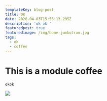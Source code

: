 ```yaml
---
templateKey: blog-post
title: OK
date: 2020-04-03T15:55:13.295Z
description: 'ok ok '
featuredpost: true
featuredimage: /img/home-jumbotron.jpg
tags:
  - ok
  - coffee
---
```

# This is a module coffee

`okok `

![](/img/blog-index.jpg)
